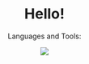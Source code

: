 <h1 align="center">Hello! </h1>


<p align="center">Languages and Tools:</h1>
<p align="center">
  <a href="https://skillicons.dev">
    <img src="https://skillicons.dev/icons?i=py,java,c,cpp,arduino,latex,html,css,js,react,php,eclipse,androidstudio,figma,powershell" />
  </a>
</p>
